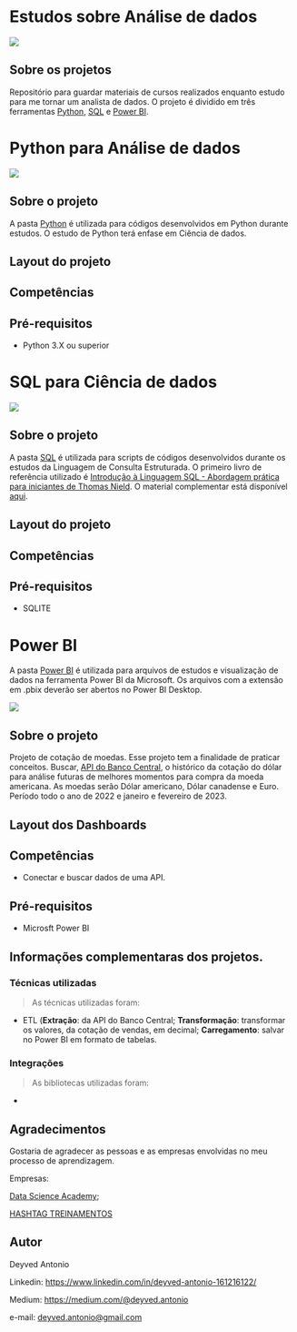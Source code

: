 # Estudos sobre Análise de dados
[![](https://img.shields.io/github/license/deyvedantonio/readme_atrativo)](https://github.com/DeyvedAntonio/Estudos_Analista/blob/main/LICENSE)

## Sobre os projetos
Repositório para guardar materiais de cursos realizados enquanto estudo para me tornar um analista de dados. O projeto é dividido em três ferramentas [Python](https://github.com/DeyvedAntonio/Estudos_Analista#python-para-an%C3%A1lise-de-dados), [SQL](https://github.com/DeyvedAntonio/Estudos_Analista#sql-para-ci%C3%AAncia-de-dados) e [Power BI](https://github.com/DeyvedAntonio/Estudos_Analista#power-bi).

# Python para Análise de dados
![](https://img.shields.io/badge/Python-3776AB?style=for-the-badge&logo=python&logoColor=white)

## Sobre o projeto
A pasta [Python](https://github.com/DeyvedAntonio/Estudos_Analista/tree/main/Python) é utilizada para códigos desenvolvidos em Python durante estudos. O estudo de Python terá enfase em Ciência de dados.

## Layout do projeto


## Competências


## Pré-requisitos
- Python 3.X ou superior


# SQL para Ciência de dados
![](https://img.shields.io/badge/-SQL-orange?style=plastic)

## Sobre o projeto
A pasta [SQL]() é utilizada para scripts de códigos desenvolvidos durante os estudos da Linguagem de Consulta Estruturada. O primeiro livro de referência utilizado é [Introdução à Linguagem SQL - Abordagem prática para iniciantes de Thomas Nield](https://www.amazon.com.br/Introdu%C3%A7%C3%A3o-Linguagem-SQL-Abordagem-Iniciantes/dp/8575225014). O material complementar está disponível [aqui](https://github.com/thomasnield/oreilly_getting_started_with_sql).

## Layout do projeto


## Competências


## Pré-requisitos
- SQLITE


# Power BI
A pasta [Power BI](https://github.com/DeyvedAntonio/Estudos_Analista/tree/main/Power%20BI) é utilizada para arquivos de estudos e visualização de dados na ferramenta Power BI da Microsoft. Os arquivos com a extensão em .pbix deverão ser abertos no Power BI Desktop.

![](https://img.shields.io/badge/Microsoft-Power%20BI-blue?style=plastic&logo=Microsoft)

## Sobre o projeto
Projeto de cotação de moedas. Esse projeto tem a finalidade de praticar conceitos. Buscar, [API do Banco Central](https://dadosabertos.bcb.gov.br/dataset/dolar-americano-usd-todos-os-boletins-diarios/resource/ae69aa94-4194-45a6-8bae-12904af7e176), o histórico da cotação do dólar para análise futuras de melhores momentos para compra da moeda americana.
As moedas serão Dólar americano, Dólar canadense e Euro. Período todo o ano de 2022 e janeiro e fevereiro de 2023.

## Layout dos Dashboards

## Competências
- Conectar e buscar dados de uma API.

## Pré-requisitos
- Microsft Power BI


## Informações complementaras dos projetos.

### Técnicas utilizadas

>As técnicas utilizadas foram:
- ETL (**Extração**: da API do Banco Central; **Transformação**: transformar os valores, da cotação de vendas, em decimal; **Carregamento**: salvar no Power BI em formato de tabelas.


### Integrações

>As bibliotecas utilizadas foram:
-


## Agradecimentos
Gostaria de agradecer as pessoas e as empresas envolvidas no meu processo de aprendizagem.

Empresas:

[Data Science Academy](https://www.datascienceacademy.com.br/);

[HASHTAG TREINAMENTOS](https://www.hashtagtreinamentos.com/)

## Autor
Deyved Antonio

Linkedin:
https://www.linkedin.com/in/deyved-antonio-161216122/

Medium:
https://medium.com/@deyved.antonio

e-mail:
deyved.antonio@gmail.com

